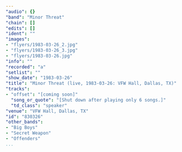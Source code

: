 ```yaml
---
"audio": {}
"band": "Minor Threat"
"chain": []
"edits": []
"ident": ""
"images":
- "flyers/1983-03-26_2.jpg"
- "flyers/1983-03-26_3.jpg"
- "flyers/1983-03-26.jpg"
"info": ""
"recorded": "a"
"setlist": ""
"show_date": "1983-03-26"
"title": "Minor Threat (live, 1983-03-26: VFW Hall, Dallas, TX)"
"tracks":
- "offset": "[coming soon]"
  "song_or_quote": "[Shut down after playing only 6 songs.]"
  "td_class": "speaker"
"venue": "VFW Hall, Dallas, TX"
"id": "830326"
"other_bands":
- "Big Boys"
- "Secret Weapon"
- "Offenders"
...
```

